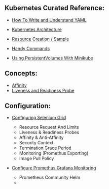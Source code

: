 ## Kubernetes Curated Reference:

- [How To Write and Understand YAML](./HowtoWriteYaml.md)

- [Kubernetes Architecture](./Curated%20Reference/Kubernetes%20Architecture/KubernetesArchitecture.md)

- [Resource Creation / Sample](./Curated%20Reference/Resource%20Creation)

- [Handy Commands](./Curated%20Reference/Handy%20Commands.md)

- [Using PersistentVolumes With Minikube](./Curated%20Reference/Using%20Volumes%20From%20Host.md)

## Concepts:
- [Affinity](./Curated%20Reference/Concepts/Affinity.md)
- [Liveness and Readiness Probe](./Curated%20Reference/Concepts/LivelinessAndReadiness.md)

## Configuration:
- [Configuring Selenium Grid](./Curated%20Reference/Configuration/SeleniumGrid.md)
    - Resource Request And Limits
    - Liveness & Readiness Probes
    - Affinity & Anti-Affinity
    - Security Context
    - Termination Grace Period
    - Monitoring (Promethus Exporting)
    - Image Pull Policy

- [Configure Promethus Grafana Monitoring](./Curated%20Reference/Configuration/Grafana%20Promethus%20Monitoring..md)
    - Prometheus Community Helm
    - 